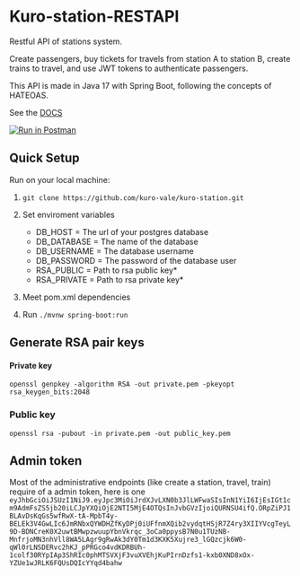 # Kuro-station-RESTAPI

Restful API of stations system.

Create passengers, buy tickets for travels from station A to station B, create trains to travel, and use JWT tokens to authenticate passengers.

This API is made in Java 17 with Spring Boot, following the concepts of HATEOAS.

See the [DOCS](https://documenter.getpostman.com/view/20195671/UyxnFQmc)

[![Run in Postman](https://run.pstmn.io/button.svg)](https://app.getpostman.com/run-collection/20195671-3e694c2a-5437-4c14-a72f-922ae3a745fb?action=collection%2Ffork&collection-url=entityId%3D20195671-3e694c2a-5437-4c14-a72f-922ae3a745fb%26entityType%3Dcollection%26workspaceId%3D340d12f8-bfd8-4f84-8bc7-f3b080c24682)

## Quick Setup
Run on your local machine:

1. ```git clone https://github.com/kuro-vale/kuro-station.git```

2. Set enviroment variables
    - DB_HOST = The url of your postgres database
    - DB_DATABASE = The name of the database
    - DB_USERNAME = The database username
    - DB_PASSWORD = The password of the database user
    - RSA_PUBLIC = Path to rsa public key*
    - RSA_PRIVATE = Path to rsa private key*
3. Meet pom.xml dependencies
4. Run ```./mvnw spring-boot:run```

## Generate RSA pair keys
#### Private key

```openssl genpkey -algorithm RSA -out private.pem -pkeyopt rsa_keygen_bits:2048```

### Public key

```openssl rsa -pubout -in private.pem -out public_key.pem```

## Admin token
Most of the administrative endpoints (like create a station, travel, train) require of a admin token, here is one
```eyJhbGciOiJSUzI1NiJ9.eyJpc3MiOiJrdXJvLXN0b3JlLWFwaSIsInN1YiI6IjEsIGt1cm9AdmFsZS5jb20iLCJpYXQiOjE2NTI5MjE4OTQsInJvbGVzIjoiQURNSU4ifQ.ORpZiPJ1BLAvDsKqGs5wfRwX-tA-MpbT4y-BELEk3V4GwLIc6JmRNbxQYWDHZfKyDPj0iUFfnmXQib2vydqtHSjR7Z4ry3XIIYVcgTeyL9D-BDNCreK0X2uwtBMwpzwuupYbnVkrqc_3oCa0ppysB7N0u1TUzNB-MnfrjoMN3nhVll8WA5LAgr9gRwAk3dY0Tm1d3KXK5Xujre3_lGQzcjk6W0-qWl0rLNSDERvc2hKJ_pPRGco4vdKDRBUh-1colf30RYpIAp3ShRIc0phMTSVXjF3vuXVEhjKuPIrnDzfs1-kxb0XND8xOx-YZUe1wJRLK6FQUsDQIcYYqd4bahw```

